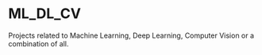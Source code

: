 # ML_DL_CV
Projects related to Machine Learning, Deep Learning, Computer Vision or a combination of all.
